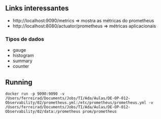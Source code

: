 ## Links interessantes

- http://localhost:9090/metrics => mostra as métricas do prometheus
- http://localhost:8080/actuator/prometheus => métricas aplicacionais


### Tipos de dados

- gauge
- histogram
- summary
- counter


## Running
```
docker run -p 9090:9090 -v /Users/ferreirad/Documents/Jobs/TI/Ada/Aulas/DE-OP-012-Observability/02/prometheus.yml:/etc/prometheus/prometheus.yml -v /Users/ferreirad/Documents/Jobs/TI/Ada/Aulas/DE-OP-012-Observability/02/data:/prometheus prom/prometheus
```
